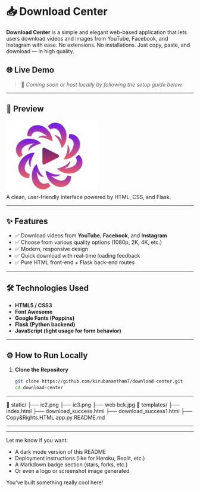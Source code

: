 # 📥 Download Center

**Download Center** is a simple and elegant web-based application that lets users download videos and images from YouTube, Facebook, and Instagram with ease. No extensions. No installations. Just copy, paste, and download — in high quality.

## 🌐 Live Demo

> 🚀 _Coming soon or host locally by following the setup guide below._

---

## 📸 Preview

![Download Center Preview](static/ic2.png)  
A clean, user-friendly interface powered by HTML, CSS, and Flask.

---

## ✨ Features

- ✅ Download videos from **YouTube**, **Facebook**, and **Instagram**
- ✅ Choose from various quality options (1080p, 2K, 4K, etc.)
- ✅ Modern, responsive design
- ✅ Quick download with real-time loading feedback
- ✅ Pure HTML front-end + Flask back-end routes

---

## 🛠 Technologies Used

- **HTML5 / CSS3**
- **Font Awesome**
- **Google Fonts (Poppins)**
- **Flask (Python backend)**
- **JavaScript (light usage for form behavior)**

---

## ⚙️ How to Run Locally

1. **Clone the Repository**  
   ```bash
   git clone https://github.com/kirubanantham7/download-center.git
   cd download-center
-----------------------------------------
📁 static/
    ├── ic2.png
    ├── ic3.png
    ├── web bck.jpg
📁 templates/
    ├── index.html
    ├── download_success.html
    ├── download_success1.html
    ├── Copy&Rights.HTML
app.py
README.md

-----------------------------------------

---

Let me know if you want:

- A dark mode version of this README
- Deployment instructions (like for Heroku, Replit, etc.)
- A Markdown badge section (stars, forks, etc.)
- Or even a logo or screenshot image generated

You’ve built something really cool here!


